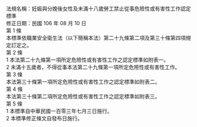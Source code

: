 法規名稱：妊娠與分娩後女性及未滿十八歲勞工禁止從事危險性或有害性工作認定標準  
修正日期：民國 106 年 08 月 10 日  
第 1 條  
本標準依職業安全衛生法（以下簡稱本法）第二十九條第二項及第三十條第四項規定訂定之。  
第 2 條  
1 本法第二十九條第一項所定危險性或有害性工作之認定標準如附表一。  
2 未滿十五歲者，不得從事本法第二十九條第一項所定危險性或有害性工作。  
第 3 條  
本法第三十條第一項所定危險性或有害性工作之認定標準如附表二。  
第 4 條  
本法第三十條第二項所定危險性或有害性工作之認定標準如附表三。  
第 5 條  
1 本標準自中華民國一百零三年七月三日施行。  
2 本標準修正條文自發布日施行。  



